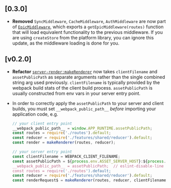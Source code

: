 ## [0.3.0]

- **Removed** `SyncMiddleware`, `CacheMiddleware`, `AuthMiddleware` are now part of
[`EpicMiddleware`](middleware/epic.js), which exports a
`getEpicMiddleware(routes)` function that will load equivalent functionality
to the previous middleware. If you are using `createStore` from the platform library,
you can ignore this update, as the middleware loading is done for you.

## [v0.2.0]

- **Refactor** [`server-render:makeRenderer`](renderers/server-render.jsx#L123)
now takes `clientFilename` and `assetPublicPath` as separate arguments rather
than the single combined string arg used previously. `clientFilename`
is typically provided by the webpack build stats of the client build process.
`assetPublicPath` is usually constructed from env vars in your server entry
point.
- In order to correctly apply the `assetPublicPath` to your server and client
builds, you must set `__webpack_public_path__` _before_ importing your
application code, e.g.
  
	```js
	// your client entry point
	__webpack_public_path__ = window.APP_RUNTIME.assetPublicPath;
	const routes = require('./routes').default;
	const reducer = require('./features/shared/reducer').default;
	const render = makeRenderer(routes, reducer);

	// your server entry point
	const clientFilename = WEBPACK_CLIENT_FILENAME;
	const assetPublicPath = ${process.env.ASSET_SERVER_HOST}:${process.env.ASSET_SERVER_PORT}/`;
	__webpack_public_path__ = assetPublicPath;  // eslint-disable-line no-undef
	const routes = require('./routes').default;
	const reducer = require('./features/shared/reducer').default;
	const renderRequest$ = makeRenderer(routes, reducer, clientFilename, assetPublicPath);
	```
